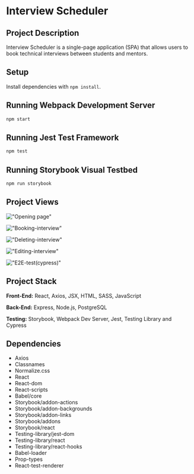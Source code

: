 # Interview Scheduler

## Project Description

Interview Scheduler is a single-page application (SPA) that allows users to book technical interviews between students and mentors.

## Setup

Install dependencies with `npm install`.

## Running Webpack Development Server

```sh
npm start
```

## Running Jest Test Framework

```sh
npm test
```

## Running Storybook Visual Testbed

```sh
npm run storybook
```

## Project Views


!["Opening page"](https://github.com/prathap222/scheduler/blob/master/doc/Opening%20page.gif)

!["Booking-interview"](https://github.com/prathap222/scheduler/blob/master/doc/Booking-interview.gif)

!["Deleting-interview"](https://github.com/prathap222/scheduler/blob/master/doc/Deleting-interview.gif)

!["Editing-interview"](https://github.com/prathap222/scheduler/blob/master/doc/Editing-interview.gif)

!["E2E-test(cypress)"](https://github.com/prathap222/scheduler/blob/master/doc/E2E-cypress%20test.gif)


## Project Stack

__Front-End:__ React, Axios, JSX, HTML, SASS, JavaScript

__Back-End:__ Express, Node.js, PostgreSQL

__Testing:__ Storybook, Webpack Dev Server, Jest, Testing Library and Cypress

## Dependencies

- Axios
- Classnames
- Normalize.css
- React
- React-dom
- React-scripts
- Babel/core
- Storybook/addon-actions
- Storybook/addon-backgrounds
- Storybook/addon-links
- Storybook/addons
- Storybook/react
- Testing-library/jest-dom
- Testing-library/react
- Testing-library/react-hooks
- Babel-loader
- Prop-types
- React-test-renderer